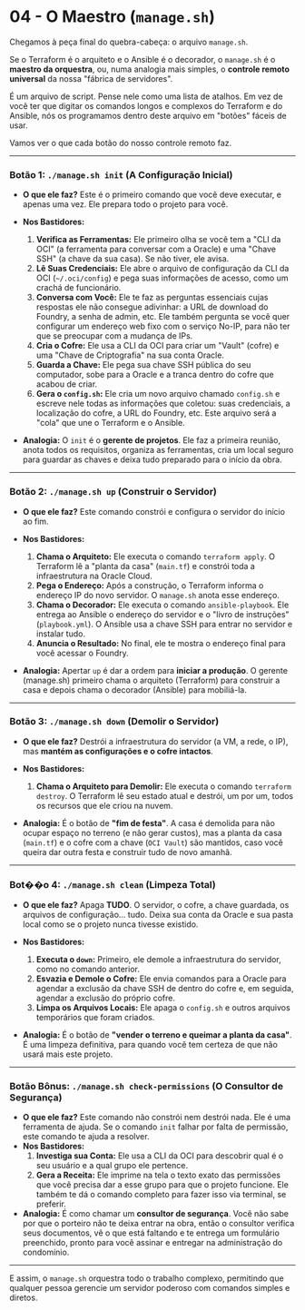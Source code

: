 # 04 - O Maestro (`manage.sh`)

Chegamos à peça final do quebra-cabeça: o arquivo `manage.sh`.

Se o Terraform é o arquiteto e o Ansible é o decorador, o `manage.sh` é o **maestro da orquestra**, ou, numa analogia mais simples, o **controle remoto universal** da nossa "fábrica de servidores".

É um arquivo de script. Pense nele como uma lista de atalhos. Em vez de você ter que digitar os comandos longos e complexos do Terraform e do Ansible, nós os programamos dentro deste arquivo em "botões" fáceis de usar.

Vamos ver o que cada botão do nosso controle remoto faz.

---

### Botão 1: `./manage.sh init` (A Configuração Inicial)

-   **O que ele faz?** Este é o primeiro comando que você deve executar, e apenas uma vez. Ele prepara todo o projeto para você.
-   **Nos Bastidores:**
    1.  **Verifica as Ferramentas:** Ele primeiro olha se você tem a "CLI da OCI" (a ferramenta para conversar com a Oracle) e uma "Chave SSH" (a chave da sua casa). Se não tiver, ele avisa.
    2.  **Lê Suas Credenciais:** Ele abre o arquivo de configuração da CLI da OCI (`~/.oci/config`) e pega suas informações de acesso, como um crachá de funcionário.
    3.  **Conversa com Você:** Ele te faz as perguntas essenciais cujas respostas ele não consegue adivinhar: a URL de download do Foundry, a senha de admin, etc. Ele também pergunta se você quer configurar um endereço web fixo com o serviço No-IP, para não ter que se preocupar com a mudança de IPs.
    4.  **Cria o Cofre:** Ele usa a CLI da OCI para criar um "Vault" (cofre) e uma "Chave de Criptografia" na sua conta Oracle.
    5.  **Guarda a Chave:** Ele pega sua chave SSH pública do seu computador, sobe para a Oracle e a tranca dentro do cofre que acabou de criar.
    6.  **Gera o `config.sh`:** Ele cria um novo arquivo chamado `config.sh` e escreve nele todas as informações que coletou: suas credenciais, a localização do cofre, a URL do Foundry, etc. Este arquivo será a "cola" que une o Terraform e o Ansible.

-   **Analogia:** O `init` é o **gerente de projetos**. Ele faz a primeira reunião, anota todos os requisitos, organiza as ferramentas, cria um local seguro para guardar as chaves e deixa tudo preparado para o início da obra.

---

### Botão 2: `./manage.sh up` (Construir o Servidor)

-   **O que ele faz?** Este comando constrói e configura o servidor do início ao fim.
-   **Nos Bastidores:**
    1.  **Chama o Arquiteto:** Ele executa o comando `terraform apply`. O Terraform lê a "planta da casa" (`main.tf`) e constrói toda a infraestrutura na Oracle Cloud.
    2.  **Pega o Endereço:** Após a construção, o Terraform informa o endereço IP do novo servidor. O `manage.sh` anota esse endereço.
    3.  **Chama o Decorador:** Ele executa o comando `ansible-playbook`. Ele entrega ao Ansible o endereço do servidor e o "livro de instruções" (`playbook.yml`). O Ansible usa a chave SSH para entrar no servidor e instalar tudo.
    4.  **Anuncia o Resultado:** No final, ele te mostra o endereço final para você acessar o Foundry.

-   **Analogia:** Apertar `up` é dar a ordem para **iniciar a produção**. O gerente (manage.sh) primeiro chama o arquiteto (Terraform) para construir a casa e depois chama o decorador (Ansible) para mobiliá-la.

---

### Botão 3: `./manage.sh down` (Demolir o Servidor)

-   **O que ele faz?** Destrói a infraestrutura do servidor (a VM, a rede, o IP), mas **mantém as configurações e o cofre intactos**.
-   **Nos Bastidores:**
    1.  **Chama o Arquiteto para Demolir:** Ele executa o comando `terraform destroy`. O Terraform lê seu estado atual e destrói, um por um, todos os recursos que ele criou na nuvem.

-   **Analogia:** É o botão de **"fim de festa"**. A casa é demolida para não ocupar espaço no terreno (e não gerar custos), mas a planta da casa (`main.tf`) e o cofre com a chave (`OCI Vault`) são mantidos, caso você queira dar outra festa e construir tudo de novo amanhã.

---

### Bot��o 4: `./manage.sh clean` (Limpeza Total)

-   **O que ele faz?** Apaga **TUDO**. O servidor, o cofre, a chave guardada, os arquivos de configuração... tudo. Deixa sua conta da Oracle e sua pasta local como se o projeto nunca tivesse existido.
-   **Nos Bastidores:**
    1.  **Executa o `down`:** Primeiro, ele demole a infraestrutura do servidor, como no comando anterior.
    2.  **Esvazia e Demole o Cofre:** Ele envia comandos para a Oracle para agendar a exclusão da chave SSH de dentro do cofre e, em seguida, agendar a exclusão do próprio cofre.
    3.  **Limpa os Arquivos Locais:** Ele apaga o `config.sh` e outros arquivos temporários que foram criados.

-   **Analogia:** É o botão de **"vender o terreno e queimar a planta da casa"**. É uma limpeza definitiva, para quando você tem certeza de que não usará mais este projeto.

---

### Botão Bônus: `./manage.sh check-permissions` (O Consultor de Segurança)

-   **O que ele faz?** Este comando não constrói nem destrói nada. Ele é uma ferramenta de ajuda. Se o comando `init` falhar por falta de permissão, este comando te ajuda a resolver.
-   **Nos Bastidores:**
    1.  **Investiga sua Conta:** Ele usa a CLI da OCI para descobrir qual é o seu usuário e a qual grupo ele pertence.
    2.  **Gera a Receita:** Ele imprime na tela o texto exato das permissões que você precisa dar a esse grupo para que o projeto funcione. Ele também te dá o comando completo para fazer isso via terminal, se preferir.
-   **Analogia:** É como chamar um **consultor de segurança**. Você não sabe por que o porteiro não te deixa entrar na obra, então o consultor verifica seus documentos, vê o que está faltando e te entrega um formulário preenchido, pronto para você assinar e entregar na administração do condomínio.

---

E assim, o `manage.sh` orquestra todo o trabalho complexo, permitindo que qualquer pessoa gerencie um servidor poderoso com comandos simples e diretos.
